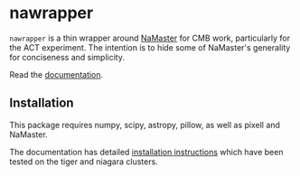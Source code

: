 # nawrapper

`nawrapper` is a thin wrapper around [NaMaster](https://github.com/LSSTDESC/NaMaster)
for CMB work, particularly for the ACT experiment. The intention is to hide some of NaMaster's generality for conciseness and simplicity.

Read the [documentation](http://physics.princeton.edu/~zequnl/nawrapper/index.html).

## Installation

This package requires numpy, scipy, astropy, pillow, as well as pixell and NaMaster.

The documentation has detailed [installation instructions](http://physics.princeton.edu/~zequnl/nawrapper/usage/installation.html)
which have been tested on the tiger and niagara clusters.
